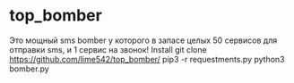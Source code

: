# top_bomber
Это мощный sms bomber у которого в запасе целых 50 сервисов для отправки sms, и 1 сервис на звонок!
Install
git clone https://github.com/lime542/top_bomber/
pip3 -r requestments.py
python3 bomber.py
